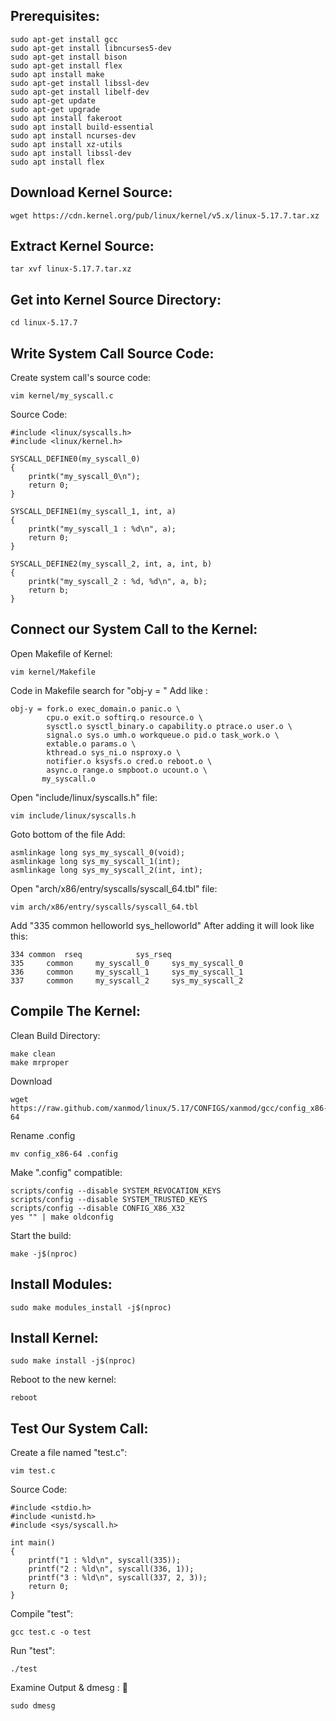 ## Prerequisites:
```
sudo apt-get install gcc
sudo apt-get install libncurses5-dev
sudo apt-get install bison
sudo apt-get install flex
sudo apt install make
sudo apt-get install libssl-dev
sudo apt-get install libelf-dev
sudo apt-get update
sudo apt-get upgrade
sudo apt install fakeroot
sudo apt install build-essential
sudo apt install ncurses-dev
sudo apt install xz-utils
sudo apt install libssl-dev
sudo apt install flex
```
## Download Kernel Source:
````
wget https://cdn.kernel.org/pub/linux/kernel/v5.x/linux-5.17.7.tar.xz
````
## Extract Kernel Source:
````
tar xvf linux-5.17.7.tar.xz
````
## Get into Kernel Source Directory:
````
cd linux-5.17.7
````
## Write System Call Source Code:

Create system call's source code:
````
vim kernel/my_syscall.c
````
Source Code:
````
#include <linux/syscalls.h>
#include <linux/kernel.h>

SYSCALL_DEFINE0(my_syscall_0)
{
    printk("my_syscall_0\n");
    return 0;
}

SYSCALL_DEFINE1(my_syscall_1, int, a)
{
    printk("my_syscall_1 : %d\n", a);
    return 0;
}

SYSCALL_DEFINE2(my_syscall_2, int, a, int, b)
{
    printk("my_syscall_2 : %d, %d\n", a, b);
    return b;
}
````
## Connect our System Call to the Kernel: 
Open Makefile of Kernel:
````
vim kernel/Makefile
````
Code in Makefile search for "obj-y = " 
Add like :
````
obj-y = fork.o exec_domain.o panic.o \
        cpu.o exit.o softirq.o resource.o \
        sysctl.o sysctl_binary.o capability.o ptrace.o user.o \
        signal.o sys.o umh.o workqueue.o pid.o task_work.o \
        extable.o params.o \
        kthread.o sys_ni.o nsproxy.o \
        notifier.o ksysfs.o cred.o reboot.o \
        async.o range.o smpboot.o ucount.o \
       my_syscall.o
````
Open "include/linux/syscalls.h" file:
````
vim include/linux/syscalls.h
````
Goto bottom of the file
Add:
````
asmlinkage long sys_my_syscall_0(void);
asmlinkage long sys_my_syscall_1(int);
asmlinkage long sys_my_syscall_2(int, int);
````
Open "arch/x86/entry/syscalls/syscall_64.tbl" file:
````
vim arch/x86/entry/syscalls/syscall_64.tbl
````
Add "335 common helloworld sys_helloworld"
After adding it will look like this:
````
334	common	rseq			sys_rseq
335     common     my_syscall_0     sys_my_syscall_0
336     common     my_syscall_1     sys_my_syscall_1
337     common     my_syscall_2     sys_my_syscall_2
````
## Compile The Kernel:
Clean Build Directory:
````
make clean
make mrproper
````
Download 
````
wget https://raw.github.com/xanmod/linux/5.17/CONFIGS/xanmod/gcc/config_x86-64
````
Rename .config
````
mv config_x86-64 .config
````
Make ".config" compatible:
````
scripts/config --disable SYSTEM_REVOCATION_KEYS
scripts/config --disable SYSTEM_TRUSTED_KEYS
scripts/config --disable CONFIG_X86_X32
yes "" | make oldconfig
````
Start the build:
````
make -j$(nproc)
````
## Install Modules:
````
sudo make modules_install -j$(nproc)
````
## Install Kernel:
````
sudo make install -j$(nproc)
````
Reboot to the new kernel:
````
reboot
````
## Test Our System Call:
Create a file named "test.c":
````
vim test.c
````
Source Code:
````
#include <stdio.h>
#include <unistd.h>
#include <sys/syscall.h>

int main()
{
    printf("1 : %ld\n", syscall(335));
    printf("2 : %ld\n", syscall(336, 1));
    printf("3 : %ld\n", syscall(337, 2, 3));
    return 0;
}
````
Compile "test":
````
gcc test.c -o test
````
Run "test":
````
./test
````
Examine Output & dmesg : :smiling_face_with_three_hearts:
````
sudo dmesg
````
